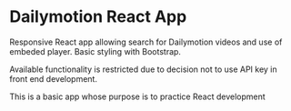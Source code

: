 # Dailymotion React App

Responsive React app allowing search for Dailymotion videos and use of embeded player. Basic styling with Bootstrap.

Available functionality is restricted due to decision not to use API key in front end development.

This is a basic app whose purpose is to practice React development
